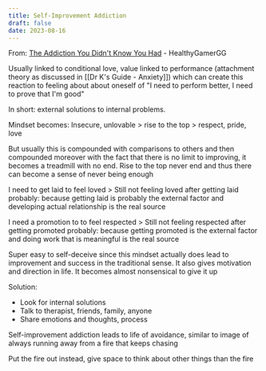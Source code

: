 ```yaml
---
title: Self-Improvement Addiction
draft: false
date: 2023-08-16
---
```


From: [The Addiction You Didn't Know You Had](https://www.youtube.com/watch?v=w5HhFDIoNEs) - HealthyGamerGG

Usually linked to conditional love, value linked to performance (attachment theory as discussed in [[Dr K's Guide - Anxiety]]) which can create this reaction to feeling about about oneself of "I need to perform better, I need to prove that I'm good"

In short: external solutions to internal problems.

Mindset becomes: Insecure, unlovable > rise to the top > respect, pride, love

But usually this is compounded with comparisons to others and then compounded moreover with the fact that there is no limit to improving, it becomes a treadmill with no end. Rise to the top never end and thus there can become a sense of never being enough

I need to get laid to feel loved > Still not feeling loved after getting laid probably: because getting laid is probably the external factor and developing actual relationship is the real source

I need a promotion to to feel respected > Still not feeling respected after getting promoted probably: because getting promoted is the external factor and doing work that is meaningful is the real source

Super easy to self-deceive since this mindset actually does lead to improvement and success in the traditional sense. It also gives motivation and direction in life. It becomes almost nonsensical to give it up

Solution:

- Look for internal solutions
- Talk to therapist, friends, family, anyone
- Share emotions and thoughts, process

Self-improvement addiction leads to life of avoidance, similar to image of always running away from a fire that keeps chasing

Put the fire out instead, give space to think about other things than the fire 
